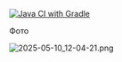 [![Java CI with Gradle](https://github.com/Timofey-Green/reporting/actions/workflows/gradle.yml/badge.svg)](https://github.com/Timofey-Green/reporting/actions/workflows/gradle.yml)


Фото



![2025-05-10_12-04-21.png](../../%D0%A2%D0%B8%D0%BC%D0%BE%D1%84%D0%B5%D0%B9/Downloads/2025-05-10_12-04-21.png)



